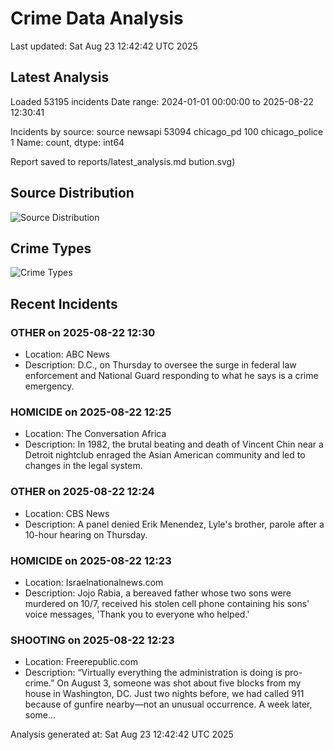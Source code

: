 # Crime Data Analysis
Last updated: Sat Aug 23 12:42:42 UTC 2025

## Latest Analysis

Loaded 53195 incidents
Date range: 2024-01-01 00:00:00 to 2025-08-22 12:30:41

Incidents by source:
source
newsapi           53094
chicago_pd          100
chicago_police        1
Name: count, dtype: int64

Report saved to reports/latest_analysis.md
bution.svg)

## Source Distribution
![Source Distribution](images/source_distribution.svg)

## Crime Types
![Crime Types](images/crime_types.svg)

## Recent Incidents

### OTHER on 2025-08-22 12:30
- Location: ABC News
- Description: D.C., on Thursday to oversee the surge in federal law enforcement and National Guard responding to what he says is a crime emergency.


### HOMICIDE on 2025-08-22 12:25
- Location: The Conversation Africa
- Description: In 1982, the brutal beating and death of Vincent Chin near a Detroit nightclub enraged the Asian American community and led to changes in the legal system.


### OTHER on 2025-08-22 12:24
- Location: CBS News
- Description: A panel denied Erik Menendez, Lyle's brother, parole after a 10-hour hearing on Thursday.


### HOMICIDE on 2025-08-22 12:23
- Location: Israelnationalnews.com
- Description: Jojo Rabia, a bereaved father whose two sons were murdered on 10/7, received his stolen cell phone containing his sons' voice messages, 'Thank you to everyone who helped.'


### SHOOTING on 2025-08-22 12:23
- Location: Freerepublic.com
- Description: “Virtually everything the administration is doing is pro-crime.” On August 3, someone was shot about five blocks from my house in Washington, DC. Just two nights before, we had called 911 because of gunfire nearby—not an unusual occurrence. A week later, some…

Analysis generated at: Sat Aug 23 12:42:42 UTC 2025
